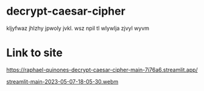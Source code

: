 # decrypt-caesar-cipher
kljyfwaz jhlzhy jpwoly jvkl. wsz npil tl wlywlja zjvyl wyvm

# Link to site
https://raphael-quinones-decrypt-caesar-cipher-main-7i76a6.streamlit.app/

[streamlit-main-2023-05-07-18-05-30.webm](https://user-images.githubusercontent.com/48820465/236671132-51ddbc69-4687-4939-9f96-f5a507512990.webm)

